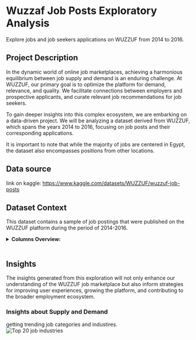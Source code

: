 # Wuzzaf Job Posts Exploratory Analysis
Explore jobs and job seekers applications on WUZZUF from 2014 to 2016.<br>

## Project Description 
In the dynamic world of online job marketplaces, achieving a harmonious equilibrium between job supply and demand is an enduring challenge. At WUZZUF, our primary goal is to optimize the platform for demand, relevance, and quality. We facilitate connections between employers and prospective applicants, and curate relevant job recommendations for job seekers.

To gain deeper insights into this complex ecosystem, we are embarking on a data-driven project. We will be analyzing a dataset derived from WUZZUF, which spans the years 2014 to 2016, focusing on job posts and their corresponding applications.

It is important to note that while the majority of jobs are centered in Egypt, the dataset also encompasses positions from other locations.<br>

## Data source
link on kaggle: https://www.kaggle.com/datasets/WUZZUF/wuzzuf-job-posts
<br>

## Dataset Context

This dataset contains a sample of job postings that were published on the WUZZUF platform during the period of 2014-2016.<br>

<details><summary> <b>Columns Overview:</b> </summary>
    
* **id**: Unique job ID.
* **city**: Job location.
* **job_title**: Job name.
* **job_category1**, job_category2, job_category3: Job categories or fields.
* **job_industry1**, job_industry2, job_industry3: Job industries or sectors.
* **salary_minimum** and salary_maximum: Salary range.
* **num_vacancies**: Number of job openings.
* **career_level**: Job seniority.
* **experience_years**: Required experience.
* **post_date**: Posting date.
* **views**: Number of times the job was viewed.
* **job_description**: Description of the job.
* **job_requirements**: Qualifications needed.
* **payment_period**: Salary payment frequency.
* **currency**: Currency used for salaries.    
</details><br>


## Insights 

The insights generated from this exploration will not only enhance our understanding of the WUZZUF job marketplace but also inform strategies for improving user experiences, growing the platform, and contributing to the broader employment ecosystem.

### Insights about Supply and Demand
getting trending job categories and industires.<br>
![Top 20 job industries](snapshots/job_idustry.png) <br>
